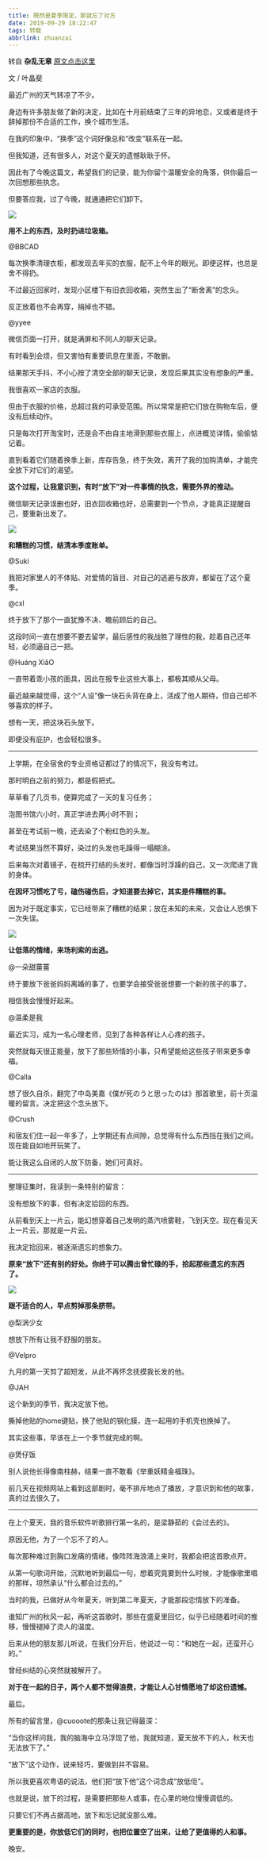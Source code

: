 ```yaml
---
title: 既然是夏季限定，那就忘了对方
date: 2019-09-29 18:22:47
tags: 转载
abbrlink: zhuanzai
---
```




转自 **杂乱无章**  [原文点击这里](https://www.toutiao.com/i6741633305671631364/?tt_from=mobile_qq&utm_campaign=client_share&timestamp=1569752508&app=news_article_social&utm_source=mobile_qq&utm_medium=toutiao_ios&req_id=20190929182148010011048216070246D4&group_id=6741633305671631364)

文 / 叶晶斐





最近广州的天气转凉了不少。



身边有许多朋友做了新的决定，比如在十月前结束了三年的异地恋，又或者是终于辞掉那份不合适的工作，换个城市生活。

在我的印象中，“换季”这个词好像总和“改变”联系在一起。



但我知道，还有很多人，对这个夏天的遗憾耿耿于怀。



因此有了今晚这篇文，希望我们的记录，能为你留个温暖安全的角落，供你最后一次回想那些执念。



但要答应我，过了今晚，就通通把它们卸下。

![](https://f7ionsy-1251389397.file.myqcloud.com/image/%E6%97%A2%E7%84%B6%E6%98%AF%E5%A4%8F%E5%AD%A3%E9%99%90%E5%AE%9A%EF%BC%8C%E9%82%A3%E5%B0%B1%E5%BF%98%E4%BA%86%E5%AF%B9%E6%96%B9/124113a5b42844c385eeadd3eb158f8f.jpg)

**用不上的东西，及时扔进垃圾箱。**



@BBCAD

每次换季清理衣柜，都发现去年买的衣服，配不上今年的眼光。即便这样，也总是舍不得扔。

不过最近回家时，发现小区楼下有旧衣回收箱，突然生出了“断舍离”的念头。

反正放着也不会再穿，捐掉也不错。

@yyee

微信页面一打开，就是满屏和不同人的聊天记录。

有时看到会烦，但又害怕有重要讯息在里面，不敢删。



结果那天手抖，不小心按了清空全部的聊天记录，发现后果其实没有想象的严重。

我很喜欢一家店的衣服。



但由于衣服的价格，总超过我的可承受范围。所以常常是把它们放在购物车后，便没有后续动作。



只是每次打开淘宝时，还是会不由自主地滑到那些衣服上，点进概览详情，偷偷惦记着。



直到看着它们随着换季上新，库存告急，终于失效，离开了我的加购清单，才能完全放下对它们的渴望。



**这个过程，让我意识到，有时“放下”对一件事情的执念，需要外界的推动。**

微信聊天记录误删也好，旧衣回收箱也好，总需要到一个节点，才能真正提醒自己，要重新出发了。

![](https://f7ionsy-1251389397.file.myqcloud.com/image/%E6%97%A2%E7%84%B6%E6%98%AF%E5%A4%8F%E5%AD%A3%E9%99%90%E5%AE%9A%EF%BC%8C%E9%82%A3%E5%B0%B1%E5%BF%98%E4%BA%86%E5%AF%B9%E6%96%B9/f957088716504faba70184059a8e69b4.jpg)

**和糟糕的习惯，结清本季度账单。**



@Suki

我把对家里人的不体贴、对爱情的盲目、对自己的逃避与放弃，都留在了这个夏季。



@cxl

终于放下了那个一直犹豫不决、瞻前顾后的自己。

这段时间一直在想要不要去留学，最后感性的我战胜了理性的我，趁着自己还年轻，必须逼自己一把。



@Huáng XiǎO

一直带着乖小孩的面具，因此在报专业这些大事上，都极其顺从父母。

最近越来越觉得，这个“人设”像一块石头背在身上，活成了他人期待，但自己却不够喜欢的样子。



想有一天，把这块石头放下。

即便没有庇护，也会轻松很多。



*****

上学期，在全宿舍的专业资格证都过了的情况下，我没有考过。

那时明白之前的努力，都是假把式。

草草看了几页书，便算完成了一天的复习任务；

泡图书馆六小时，真正学进去两小时不到；

甚至在考试前一晚，还去染了个粉红色的头发。

考试结果当然不算好，染过的头发也毛躁得一塌糊涂。

后来每次对着镜子，在梳开打结的头发时，都像当时浮躁的自己，又一次爬进了我的身体。

**在因坏习惯吃了亏，磕伤碰伤后，才知道要去掉它，其实是件糟糕的事。**

因为对于既定事实，它已经带来了糟糕的结果；放在未知的未来，又会让人恐惧下一次失误。

![](https://f7ionsy-1251389397.file.myqcloud.com/image/%E6%97%A2%E7%84%B6%E6%98%AF%E5%A4%8F%E5%AD%A3%E9%99%90%E5%AE%9A%EF%BC%8C%E9%82%A3%E5%B0%B1%E5%BF%98%E4%BA%86%E5%AF%B9%E6%96%B9/86759bb619e04a7bb090309a6debbb18.jpg)

**让低落的情绪，来场利索的出逃。**



@一朵甜薑薑

终于要放下爸爸妈妈离婚的事了，也要学会接受爸爸想要一个新的孩子的事了。

相信我会慢慢好起来。



@温柔是我

最近实习，成为一名心理老师，见到了各种各样让人心疼的孩子。

突然就每天很正能量，放下了那些矫情的小事，只希望能给这些孩子带来更多幸福。



@Calla

想了很久自杀，翻完了中岛美嘉《僕が死のうと思ったのは》那首歌里，前十页温暖的留言。决定把这个念头放下。



@Crush

和宿友们住一起一年多了，上学期还有点间隙，总觉得有什么东西挡在我们之间。现在能自如地开玩笑了。



能让我这么自闭的人放下防备，她们可真好。

*****

整理征集时，我读到一条特别的留言：

没有想放下的事，但有决定拾回的东西。

从前看到天上一片云，能幻想穿着自己发明的蒸汽喷雾鞋，飞到天空。现在看见天上一片云，那就是一片云。

我决定拾回来，被逐渐遗忘的想象力。

**原来“放下”还有别的好处。你终于可以腾出曾忙碌的手，拾起那些遗忘的东西了。**

![](https://f7ionsy-1251389397.file.myqcloud.com/image/%E6%97%A2%E7%84%B6%E6%98%AF%E5%A4%8F%E5%AD%A3%E9%99%90%E5%AE%9A%EF%BC%8C%E9%82%A3%E5%B0%B1%E5%BF%98%E4%BA%86%E5%AF%B9%E6%96%B9/aa552940df2140a0b9e4dcb5cf6328eb.jpg)

**跟不适合的人，早点剪掉那条脐带。**



@梨涡少女

想放下所有让我不舒服的朋友。



@Velpro

九月的第一天剪了超短发，从此不再怀念抚摸我长发的他。



@JAH

这个新到的季节，我决定放下他。

撕掉他贴的home键贴，换了他贴的钢化膜，连一起用的手机壳也换掉了。



其实这些事，早该在上一个季节就完成的啊。



@煲仔饭

别人说他长得像南柱赫，结果一直不敢看《举重妖精金福珠》。

前几天在视频网站上看到这部剧时，毫不排斥地点了播放，才意识到和他的故事，真的过去很久了。

*****

在上个夏天，我的音乐软件听歌排行第一名的，是梁静茹的《会过去的》。



原因无他，为了一个忘不了的人。



每次那种难过到胸口发痛的情绪，像阵阵海浪涌上来时，我都会把这首歌点开。



从第一句歌词开始，沉默地听到最后一句，想着究竟要到什么时候，才能像歌里唱的那样，坦然承认“什么都会过去的。”



当时的我，已做好从今年夏天，听到第二年夏天，才能那段恋情放下的准备。



谁知广州的秋风一起，再听这首歌时，那些在盛夏里回忆，似乎已经随着时间的推移，慢慢褪掉了烫人的温度。

后来从他的朋友那儿听说，在我们分开后，他说过一句：“和她在一起，还蛮开心的。”

曾经纠结的心突然就被解开了。



**对于在一起的日子，两个人都不觉得浪费，才能让人心甘情愿地了却这份遗憾。**

最后。

所有的留言里，@cuooote的那条让我记得最深：



“当你这样问我，我的脑海中立马浮现了他，我就知道，夏天放不下的人，秋天也无法放下了。”

“放下”这个动作，说来轻巧，要做到并不容易。

所以我更喜欢粤语的说法，他们把“放下他”这个词念成“放低佢”。

也就是说，放下的过程，是需要把那些人或事，在心里的地位慢慢调低的。

只要它们不再占据高地，放下和忘记就没那么难。



**更重要的是，你放低它们的同时，也把位置空了出来，让给了更值得的人和事。**

晚安。